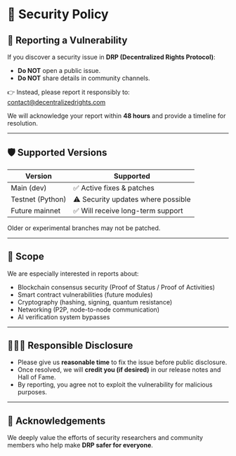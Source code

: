 

# 🔐 Security Policy

## 🚨 Reporting a Vulnerability

If you discover a security issue in **DRP (Decentralized Rights Protocol)**:

* **Do NOT** open a public issue.
* **Do NOT** share details in community channels.

👉 Instead, please report it responsibly to: contact@decentralizedrights.com

We will acknowledge your report within **48 hours** and provide a timeline for resolution.

---

## 🛡 Supported Versions

| Version          | Supported                          |
| ---------------- | ---------------------------------- |
| Main (dev)       | ✅ Active fixes & patches           |
| Testnet (Python) | ⚠️ Security updates where possible |
| Future mainnet   | ✅ Will receive long-term support   |

Older or experimental branches may not be patched.

---

## 🔑 Scope

We are especially interested in reports about:

* Blockchain consensus security (Proof of Status / Proof of Activities)
* Smart contract vulnerabilities (future modules)
* Cryptography (hashing, signing, quantum resistance)
* Networking (P2P, node-to-node communication)
* AI verification system bypasses

---

## 🧑‍🤝‍🧑 Responsible Disclosure

* Please give us **reasonable time** to fix the issue before public disclosure.
* Once resolved, we will **credit you (if desired)** in our release notes and Hall of Fame.
* By reporting, you agree not to exploit the vulnerability for malicious purposes.

---

## 🙏 Acknowledgements

We deeply value the efforts of security researchers and community members who help make **DRP safer for everyone**.

